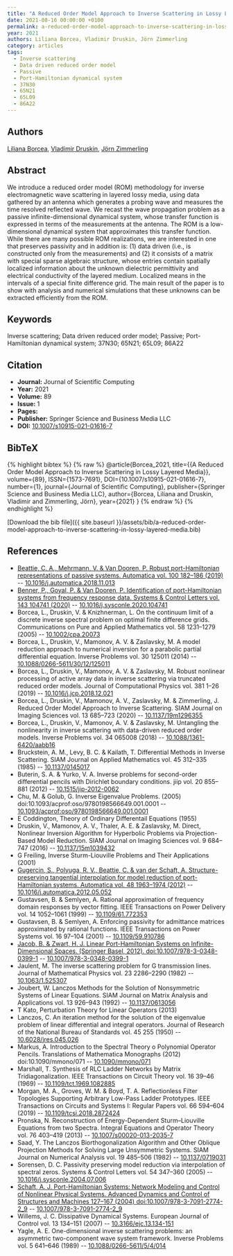 ```yaml
---
title: "A Reduced Order Model Approach to Inverse Scattering in Lossy Layered Media"
date: 2021-08-16 00:00:00 +0100
permalink: a-reduced-order-model-approach-to-inverse-scattering-in-lossy-layered-media
year: 2021
authors: Liliana Borcea, Vladimir Druskin, Jörn Zimmerling
category: articles
tags:
  - Inverse scattering
  - Data driven reduced order model
  - Passive
  - Port-Hamiltonian dynamical system
  - 37N30
  - 65N21
  - 65L09
  - 86A22
---
```

 
## Authors
[Liliana Borcea](authors/liliana-borcea), [Vladimir Druskin](authors/vladimir-druskin), [Jörn Zimmerling](authors/jorn-zimmerling)
 
## Abstract
We introduce a reduced order model (ROM) methodology for inverse electromagnetic wave scattering in layered lossy media, using data gathered by an antenna which generates a probing wave and measures the time resolved reflected wave. We recast the wave propagation problem as a passive infinite-dimensional dynamical system, whose transfer function is expressed in terms of the measurements at the antenna. The ROM is a low-dimensional dynamical system that approximates this transfer function. While there are many possible ROM realizations, we are interested in one that preserves passivity and in addition is: (1) data driven (i.e., is constructed only from the measurements) and (2) it consists of a matrix with special sparse algebraic structure, whose entries contain spatially localized information about the unknown dielectric permittivity and electrical conductivity of the layered medium. Localized means in the intervals of a special finite difference grid. The main result of the paper is to show with analysis and numerical simulations that these unknowns can be extracted efficiently from the ROM.
 
## Keywords
Inverse scattering; Data driven reduced order model; Passive; Port-Hamiltonian dynamical system; 37N30; 65N21; 65L09; 86A22
 
## Citation
- **Journal:** Journal of Scientific Computing
- **Year:** 2021
- **Volume:** 89
- **Issue:** 1
- **Pages:** 
- **Publisher:** Springer Science and Business Media LLC
- **DOI:** [10.1007/s10915-021-01616-7](https://doi.org/10.1007/s10915-021-01616-7)
 
## BibTeX
{% highlight bibtex %}
{% raw %}
@article{Borcea_2021,
  title={{A Reduced Order Model Approach to Inverse Scattering in Lossy Layered Media}},
  volume={89},
  ISSN={1573-7691},
  DOI={10.1007/s10915-021-01616-7},
  number={1},
  journal={Journal of Scientific Computing},
  publisher={Springer Science and Business Media LLC},
  author={Borcea, Liliana and Druskin, Vladimir and Zimmerling, Jörn},
  year={2021}
}
{% endraw %}
{% endhighlight %}
 
[Download the bib file]({{ site.baseurl }}/assets/bib/a-reduced-order-model-approach-to-inverse-scattering-in-lossy-layered-media.bib)
 
## References
- [Beattie, C. A., Mehrmann, V. & Van Dooren, P. Robust port-Hamiltonian representations of passive systems. Automatica vol. 100 182–186 (2019)](robust-port-hamiltonian-representations-of-passive-systems) -- [10.1016/j.automatica.2018.11.013](https://doi.org/10.1016/j.automatica.2018.11.013)
- [Benner, P., Goyal, P. & Van Dooren, P. Identification of port-Hamiltonian systems from frequency response data. Systems &amp; Control Letters vol. 143 104741 (2020)](identification-of-port-hamiltonian-systems-from-frequency-response-data) -- [10.1016/j.sysconle.2020.104741](https://doi.org/10.1016/j.sysconle.2020.104741)
- Borcea, L., Druskin, V. & Knizhnerman, L. On the continuum limit of a discrete inverse spectral problem on optimal finite difference grids. Communications on Pure and Applied Mathematics vol. 58 1231–1279 (2005) -- [10.1002/cpa.20073](https://doi.org/10.1002/cpa.20073)
- Borcea, L., Druskin, V., Mamonov, A. V. & Zaslavsky, M. A model reduction approach to numerical inversion for a parabolic partial differential equation. Inverse Problems vol. 30 125011 (2014) -- [10.1088/0266-5611/30/12/125011](https://doi.org/10.1088/0266-5611/30/12/125011)
- Borcea, L., Druskin, V., Mamonov, A. V. & Zaslavsky, M. Robust nonlinear processing of active array data in inverse scattering via truncated reduced order models. Journal of Computational Physics vol. 381 1–26 (2019) -- [10.1016/j.jcp.2018.12.021](https://doi.org/10.1016/j.jcp.2018.12.021)
- Borcea, L., Druskin, V., Mamonov, A. V., Zaslavsky, M. & Zimmerling, J. Reduced Order Model Approach to Inverse Scattering. SIAM Journal on Imaging Sciences vol. 13 685–723 (2020) -- [10.1137/19m1296355](https://doi.org/10.1137/19m1296355)
- Borcea, L., Druskin, V., Mamonov, A. V. & Zaslavsky, M. Untangling the nonlinearity in inverse scattering with data-driven reduced order models. Inverse Problems vol. 34 065008 (2018) -- [10.1088/1361-6420/aabb16](https://doi.org/10.1088/1361-6420/aabb16)
- Bruckstein, A. M., Levy, B. C. & Kailath, T. Differential Methods in Inverse Scattering. SIAM Journal on Applied Mathematics vol. 45 312–335 (1985) -- [10.1137/0145017](https://doi.org/10.1137/0145017)
- Buterin, S. A. & Yurko, V. A. Inverse problems for second-order differential pencils with Dirichlet boundary conditions. jiip vol. 20 855–881 (2012) -- [10.1515/jip-2012-0062](https://doi.org/10.1515/jip-2012-0062)
- Chu, M. & Golub, G. Inverse Eigenvalue Problems. (2005) doi:10.1093/acprof:oso/9780198566649.001.0001 -- [10.1093/acprof:oso/9780198566649.001.0001](https://doi.org/10.1093/acprof:oso/9780198566649.001.0001)
- E Coddington, Theory of Ordinary Differentail Equations (1955)
- Druskin, V., Mamonov, A. V., Thaler, A. E. & Zaslavsky, M. Direct, Nonlinear Inversion Algorithm for Hyperbolic Problems via Projection-Based Model Reduction. SIAM Journal on Imaging Sciences vol. 9 684–747 (2016) -- [10.1137/15m1039432](https://doi.org/10.1137/15m1039432)
- G Freiling, Inverse Sturm-Liouville Problems and Their Applications (2001)
- [Gugercin, S., Polyuga, R. V., Beattie, C. & van der Schaft, A. Structure-preserving tangential interpolation for model reduction of port-Hamiltonian systems. Automatica vol. 48 1963–1974 (2012)](structure-preserving-tangential-interpolation-for-model-reduction-of-port-hamiltonian-systems) -- [10.1016/j.automatica.2012.05.052](https://doi.org/10.1016/j.automatica.2012.05.052)
- Gustavsen, B. & Semlyen, A. Rational approximation of frequency domain responses by vector fitting. IEEE Transactions on Power Delivery vol. 14 1052–1061 (1999) -- [10.1109/61.772353](https://doi.org/10.1109/61.772353)
- Gustavsen, B. & Semlyen, A. Enforcing passivity for admittance matrices approximated by rational functions. IEEE Transactions on Power Systems vol. 16 97–104 (2001) -- [10.1109/59.910786](https://doi.org/10.1109/59.910786)
- [Jacob, B. & Zwart, H. J. Linear Port-Hamiltonian Systems on Infinite-Dimensional Spaces. (Springer Basel, 2012). doi:10.1007/978-3-0348-0399-1](linear-port-hamiltonian-systems-on-infinite-dimensional-spaces) -- [10.1007/978-3-0348-0399-1](https://doi.org/10.1007/978-3-0348-0399-1)
- Jaulent, M. The inverse scattering problem for                                                       G transmission lines. Journal of Mathematical Physics vol. 23 2286–2290 (1982) -- [10.1063/1.525307](https://doi.org/10.1063/1.525307)
- Joubert, W. Lanczos Methods for the Solution of Nonsymmetric Systems of Linear Equations. SIAM Journal on Matrix Analysis and Applications vol. 13 926–943 (1992) -- [10.1137/0613056](https://doi.org/10.1137/0613056)
- T Kato, Perturbation Theory for Linear Operators (2013)
- Lanczos, C. An iteration method for the solution of the eigenvalue problem of linear differential and integral operators. Journal of Research of the National Bureau of Standards vol. 45 255 (1950) -- [10.6028/jres.045.026](https://doi.org/10.6028/jres.045.026)
- Markus, A. Introduction to the Spectral Theory o                    Polynomial Operator Pencils. Translations of Mathematica                        Monographs (2012) doi:10.1090/mmono/071 -- [10.1090/mmono/071](https://doi.org/10.1090/mmono/071)
- Marshall, T. Synthesis of RLC Ladder Networks by Matrix Tridiagonalization. IEEE Transactions on Circuit Theory vol. 16 39–46 (1969) -- [10.1109/tct.1969.1082885](https://doi.org/10.1109/tct.1969.1082885)
- Morgan, M. A., Groves, W. M. & Boyd, T. A. Reflectionless Filter Topologies Supporting Arbitrary Low-Pass Ladder Prototypes. IEEE Transactions on Circuits and Systems I: Regular Papers vol. 66 594–604 (2019) -- [10.1109/tcsi.2018.2872424](https://doi.org/10.1109/tcsi.2018.2872424)
- Pronska, N. Reconstruction of Energy-Dependent Sturm–Liouville Equations from two Spectra. Integral Equations and Operator Theory vol. 76 403–419 (2013) -- [10.1007/s00020-013-2035-7](https://doi.org/10.1007/s00020-013-2035-7)
- Saad, Y. The Lanczos Biorthogonalization Algorithm and Other Oblique Projection Methods for Solving Large Unsymmetric Systems. SIAM Journal on Numerical Analysis vol. 19 485–506 (1982) -- [10.1137/0719031](https://doi.org/10.1137/0719031)
- Sorensen, D. C. Passivity preserving model reduction via interpolation of spectral zeros. Systems &amp; Control Letters vol. 54 347–360 (2005) -- [10.1016/j.sysconle.2004.07.006](https://doi.org/10.1016/j.sysconle.2004.07.006)
- [Schaft, A. J. Port-Hamiltonian Systems: Network Modeling and Control of Nonlinear Physical Systems. Advanced Dynamics and Control of Structures and Machines 127–167 (2004) doi:10.1007/978-3-7091-2774-2_9](port-hamiltonian-systems-network-modeling-and-control-of-nonlinear-physical-systems) -- [10.1007/978-3-7091-2774-2_9](https://doi.org/10.1007/978-3-7091-2774-2_9)
- Willems, J. C. Dissipative Dynamical Systems. European Journal of Control vol. 13 134–151 (2007) -- [10.3166/ejc.13.134-151](https://doi.org/10.3166/ejc.13.134-151)
- Yagle, A. E. One-dimensional inverse scattering problems: an asymmetric two-component wave system framework. Inverse Problems vol. 5 641–646 (1989) -- [10.1088/0266-5611/5/4/014](https://doi.org/10.1088/0266-5611/5/4/014)


